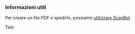 ### Informazioni utili

Per creare un file PDF e spedirlo, possiamo  [utilizzare ScanBot](scanner.md)

Test
